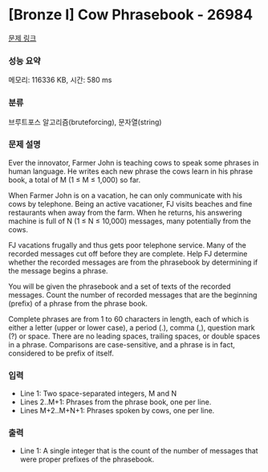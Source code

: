 # [Bronze I] Cow Phrasebook - 26984 

[문제 링크](https://www.acmicpc.net/problem/26984) 

### 성능 요약

메모리: 116336 KB, 시간: 580 ms

### 분류

브루트포스 알고리즘(bruteforcing), 문자열(string)

### 문제 설명

<p>Ever the innovator, Farmer John is teaching cows to speak some phrases in human language. He writes each new phrase the cows learn in his phrase book, a total of M (1 ≤ M ≤ 1,000) so far.</p>

<p>When Farmer John is on a vacation, he can only communicate with his cows by telephone. Being an active vacationer, FJ visits beaches and fine restaurants when away from the farm. When he returns, his answering machine is full of N (1 ≤ N ≤ 10,000) messages, many potentially from the cows.</p>

<p>FJ vacations frugally and thus gets poor telephone service. Many of the recorded messages cut off before they are complete. Help FJ determine whether the recorded messages are from the phrasebook by determining if the message begins a phrase.</p>

<p>You will be given the phrasebook and a set of texts of the recorded messages. Count the number of recorded messages that are the beginning (prefix) of a phrase from the phrase book.</p>

<p>Complete phrases are from 1 to 60 characters in length, each of which is either a letter (upper or lower case), a period (.), comma (,), question mark (?) or space. There are no leading spaces, trailing spaces, or double spaces in a phrase. Comparisons are case-sensitive, and a phrase is in fact, considered to be prefix of itself.</p>

### 입력 

 <ul>
	<li>Line 1: Two space-separated integers, M and N</li>
	<li>Lines 2..M+1: Phrases from the phrase book, one per line.</li>
	<li>Lines M+2..M+N+1: Phrases spoken by cows, one per line.</li>
</ul>

### 출력 

 <ul>
	<li>Line 1: A single integer that is the count of the number of messages that were proper prefixes of the phrasebook.</li>
</ul>

